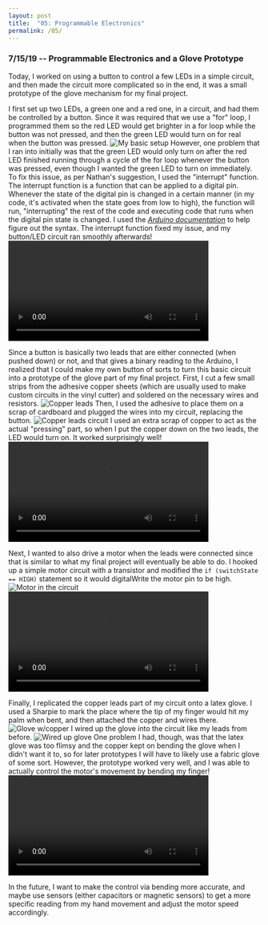 ```yaml
---
layout: post
title:  "05: Programmable Electronics"
permalink: /05/
---
```


### 7/15/19 -- Programmable Electronics and a Glove Prototype

Today, I worked on using a button to control a few LEDs in a simple circuit, and then made the circuit more complicated so in the end, it was a small prototype of the glove mechanism for my final project.

I first set up two LEDs, a green one and a red one, in a circuit, and had them be controlled by a button. Since it was required that we use a "for" loop, I programmed them so the red LED would get brighter in a for loop while the button was not pressed, and then the green LED would turn on for real when the button was pressed. ![My basic setup](basic_circuit.png) However, one problem that I ran into initially was that the green LED would only turn on after the red LED finished running through a cycle of the for loop whenever the button was pressed, even though I wanted the green LED to turn on immediately. To fix this issue, as per Nathan's suggestion, I used the "interrupt" function. The interrupt function is a function that can be applied to a digital pin. Whenever the state of the digital pin is changed in a certain manner (in my code, it's activated when the state goes from low to high), the function will run, "interrupting" the rest of the code and executing code that runs when the digital pin state is changed. I used the _[Arduino documentation](https://www.arduino.cc/reference/en/language/functions/external-interrupts/attachinterrupt/)_ to help figure out the syntax. The interrupt function fixed my issue, and my button/LED circuit ran smoothly afterwards! <video width="400" controls>
	<source src="basic_circuit_video.mp4" type="video/mp4">
</video>

Since a button is basically two leads that are either connected (when pushed down) or not, and that gives a binary reading to the Arduino, I realized that I could make my own button of sorts to turn this basic circuit into a prototype of the glove part of my final project. First, I cut a few small strips from the adhesive copper sheets (which are usually used to make custom circuits in the vinyl cutter) and soldered on the necessary wires and resistors. ![Copper leads](copper_leads.png) Then, I used the adhesive to place them on a scrap of cardboard and plugged the wires into my circuit, replacing the button. ![Copper leads circuit](copper_leads_circuit.png) I used an extra scrap of copper to act as the actual "pressing" part, so when I put the copper down on the two leads, the LED would turn on. It worked surprisingly well! <video width="400" controls>
	<source src="copper_leads_video.mp4" type="video/mp4">
</video>

Next, I wanted to also drive a motor when the leads were connected since that is similar to what my final project will eventually be able to do. I hooked up a simple motor circuit with a transistor and modified the `if (switchState == HIGH)` statement so it would digitalWrite the motor pin to be high. ![Motor in the circuit](motor_leads_circuit.png) <video width="400" controls>
	<source src="leads_motor.mp4" type="video/mp4">
</video>

Finally, I replicated the copper leads part of my circuit onto a latex glove. I used a Sharpie to mark the place where the tip of my finger would hit my palm when bent, and then attached the copper and wires there. ![Glove w/copper](glove_top_view.png) I wired up the glove into the circuit like my leads from before. ![Wired up glove](glove_circuit_wired.png) One problem I had, though, was that the latex glove was too flimsy and the copper kept on bending the glove when I didn't want it to, so for later prototypes I will have to likely use a fabric glove of some sort. However, the prototype worked very well, and I was able to actually control the motor's movement by bending my finger! <video width="400" controls>
	<source src="glove_circuit.mp4" type="video/mp4">
</video>

In the future, I want to make the control via bending more accurate, and maybe use sensors (either capacitors or magnetic sensors) to get a more specific reading from my hand movement and adjust the motor speed accordingly.